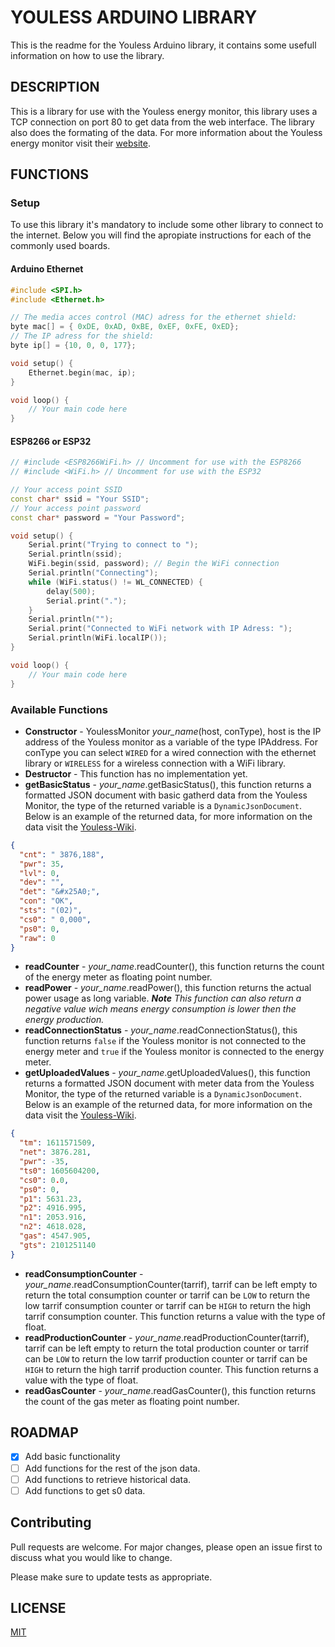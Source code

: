 # YOULESS ARDUINO LIBRARY

This is the readme for the Youless Arduino library, it contains some usefull information on how to use the library.

## DESCRIPTION

This is a library for use with the Youless energy monitor, this library uses a TCP connection on port 80 to get data from the web interface. The library also does the formating of the data. For more information about the Youless energy monitor visit their [website](https://www.youless.nl/watis.html).

## FUNCTIONS

### Setup

To use this library it's mandatory to include some other library to connect to the internet. Below you will find the apropiate instructions for each of the commonly used boards.

#### **Arduino Ethernet**

```CPP
#include <SPI.h>
#include <Ethernet.h>

// The media acces control (MAC) adress for the ethernet shield:
byte mac[] = { 0xDE, 0xAD, 0xBE, 0xEF, 0xFE, 0xED};
// The IP adress for the shield:
byte ip[] = {10, 0, 0, 177};

void setup() {
    Ethernet.begin(mac, ip);
}

void loop() {
    // Your main code here
}
```

#### **ESP8266** or **ESP32**

```CPP
// #include <ESP8266WiFi.h> // Uncomment for use with the ESP8266
// #include <WiFi.h> // Uncomment for use with the ESP32

// Your access point SSID
const char* ssid = "Your SSID";
// Your access point password
const char* password = "Your Password";

void setup() {
    Serial.print("Trying to connect to ");
    Serial.println(ssid);
    WiFi.begin(ssid, password); // Begin the WiFi connection
    Serial.println("Connecting");
    while (WiFi.status() != WL_CONNECTED) {
        delay(500);
        Serial.print(".");
    }
    Serial.println("");
    Serial.print("Connected to WiFi network with IP Adress: ");
    Serial.println(WiFi.localIP());
}

void loop() {
    // Your main code here
}
```

### Available Functions

- **Constructor** - YoulessMonitor _your_name_(host, conType), host is the IP address of the Youless monitor as a variable of the type IPAddress. For conType you can select `WIRED` for a wired connection with the ethernet library or `WIRELESS` for a wireless connection with a WiFi library.
- **Destructor** - This function has no implementation yet.
- **getBasicStatus** - _your_name_.getBasicStatus(), this function returns a formatted JSON document with basic gatherd data from the Youless Monitor, the type of the returned variable is a `DynamicJsonDocument`. Below is an example of the returned data, for more information on the data visit the [Youless-Wiki](https://wiki.td-er.nl/index.php?title=YouLess).

```json
{
  "cnt": " 3876,188",
  "pwr": 35,
  "lvl": 0,
  "dev": "",
  "det": "&#x25A0;",
  "con": "OK",
  "sts": "(02)",
  "cs0": " 0,000",
  "ps0": 0,
  "raw": 0
}
```

- **readCounter** - _your_name_.readCounter(), this function returns the count of the energy meter as floating point number.
- **readPower** - _your_name_.readPower(), this function returns the actual power usage as long variable. _**Note** This function can also return a negative value wich means energy consumption is lower then the energy production._
- **readConnectionStatus** - _your_name_.readConnectionStatus(), this function returns `false` if the Youless monitor is not connected to the energy meter and `true` if the Youless monitor is connected to the energy meter.
- **getUploadedValues** - _your_name_.getUploadedValues(), this function returns a formatted JSON document with meter data from the Youless Monitor, the type of the returned variable is a `DynamicJsonDocument`. Below is an example of the returned data, for more information on the data visit the [Youless-Wiki](https://wiki.td-er.nl/index.php?title=YouLess).

```json
{
  "tm": 1611571509,
  "net": 3876.281,
  "pwr": -35,
  "ts0": 1605604200,
  "cs0": 0.0,
  "ps0": 0,
  "p1": 5631.23,
  "p2": 4916.995,
  "n1": 2053.916,
  "n2": 4618.028,
  "gas": 4547.905,
  "gts": 2101251140
}
```

- **readConsumptionCounter** - _your_name_.readConsumptionCounter(tarrif), tarrif can be left empty to return the total consumption counter or tarrif can be `LOW` to return the low tarrif consumption counter or tarrif can be `HIGH` to return the high tarrif consumption counter. This function returns a value with the type of float.
- **readProductionCounter** - _your_name_.readProductionCounter(tarrif), tarrif can be left empty to return the total production counter or tarrif can be `LOW` to return the low tarrif production counter or tarrif can be `HIGH` to return the high tarrif production counter. This function returns a value with the type of float.
- **readGasCounter** - _your_name_.readGasCounter(), this function returns the count of the gas meter as floating point number.

## ROADMAP

- [x] Add basic functionality
- [ ] Add functions for the rest of the json data.
- [ ] Add functions to retrieve historical data.
- [ ] Add functions to get s0 data.

## Contributing

Pull requests are welcome. For major changes, please open an issue first to discuss what you would like to change.

Please make sure to update tests as appropriate.

## LICENSE

[MIT](../blob/master/LICENSE)
